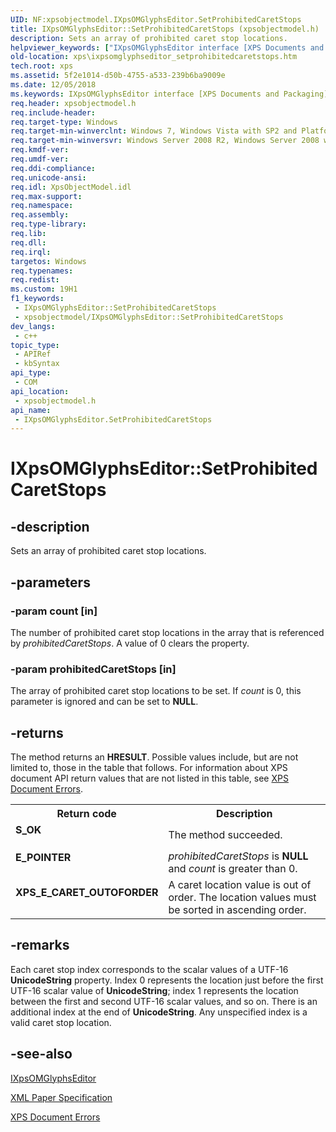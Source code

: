 ```yaml
---
UID: NF:xpsobjectmodel.IXpsOMGlyphsEditor.SetProhibitedCaretStops
title: IXpsOMGlyphsEditor::SetProhibitedCaretStops (xpsobjectmodel.h)
description: Sets an array of prohibited caret stop locations.
helpviewer_keywords: ["IXpsOMGlyphsEditor interface [XPS Documents and Packaging]","SetProhibitedCaretStops method","IXpsOMGlyphsEditor.SetProhibitedCaretStops","IXpsOMGlyphsEditor::SetProhibitedCaretStops","SetProhibitedCaretStops","SetProhibitedCaretStops method [XPS Documents and Packaging]","SetProhibitedCaretStops method [XPS Documents and Packaging]","IXpsOMGlyphsEditor interface","xps.ixpsomglyphseditor_setprohibitedcaretstops","xpsobjectmodel/IXpsOMGlyphsEditor::SetProhibitedCaretStops"]
old-location: xps\ixpsomglyphseditor_setprohibitedcaretstops.htm
tech.root: xps
ms.assetid: 5f2e1014-d50b-4755-a533-239b6ba9009e
ms.date: 12/05/2018
ms.keywords: IXpsOMGlyphsEditor interface [XPS Documents and Packaging],SetProhibitedCaretStops method, IXpsOMGlyphsEditor.SetProhibitedCaretStops, IXpsOMGlyphsEditor::SetProhibitedCaretStops, SetProhibitedCaretStops, SetProhibitedCaretStops method [XPS Documents and Packaging], SetProhibitedCaretStops method [XPS Documents and Packaging],IXpsOMGlyphsEditor interface, xps.ixpsomglyphseditor_setprohibitedcaretstops, xpsobjectmodel/IXpsOMGlyphsEditor::SetProhibitedCaretStops
req.header: xpsobjectmodel.h
req.include-header: 
req.target-type: Windows
req.target-min-winverclnt: Windows 7, Windows Vista with SP2 and Platform Update for Windows Vista [desktop apps \| UWP apps]
req.target-min-winversvr: Windows Server 2008 R2, Windows Server 2008 with SP2 and Platform Update for Windows Server 2008 [desktop apps \| UWP apps]
req.kmdf-ver: 
req.umdf-ver: 
req.ddi-compliance: 
req.unicode-ansi: 
req.idl: XpsObjectModel.idl
req.max-support: 
req.namespace: 
req.assembly: 
req.type-library: 
req.lib: 
req.dll: 
req.irql: 
targetos: Windows
req.typenames: 
req.redist: 
ms.custom: 19H1
f1_keywords:
 - IXpsOMGlyphsEditor::SetProhibitedCaretStops
 - xpsobjectmodel/IXpsOMGlyphsEditor::SetProhibitedCaretStops
dev_langs:
 - c++
topic_type:
 - APIRef
 - kbSyntax
api_type:
 - COM
api_location:
 - xpsobjectmodel.h
api_name:
 - IXpsOMGlyphsEditor.SetProhibitedCaretStops
---
```


# IXpsOMGlyphsEditor::SetProhibitedCaretStops


## -description

Sets an array of prohibited caret stop locations.

## -parameters

### -param count [in]

The number of prohibited caret stop locations in the array that is referenced by <i>prohibitedCaretStops</i>. A value of 0 clears the property.

### -param prohibitedCaretStops [in]

The array of prohibited caret stop locations to be set. If <i>count</i> is 0, this parameter is ignored and can be set to <b>NULL</b>.

## -returns

The method returns an <b>HRESULT</b>. Possible values include, but are not limited to, those in the table that follows. For information about  XPS document API return values that are not listed in this table, see <a href="/previous-versions/windows/desktop/dd372955(v=vs.85)">XPS Document Errors</a>.

<table>
<tr>
<th>Return code</th>
<th>Description</th>
</tr>
<tr>
<td width="40%">
<dl>
<dt><b>S_OK</b></dt>
</dl>
</td>
<td width="60%">
The method succeeded.

</td>
</tr>
<tr>
<td width="40%">
<dl>
<dt><b>E_POINTER</b></dt>
</dl>
</td>
<td width="60%">
<i>prohibitedCaretStops</i> is <b>NULL</b> and <i>count</i> is greater than 0.

</td>
</tr>
<tr>
<td width="40%">
<dl>
<dt><b>XPS_E_CARET_OUTOFORDER</b></dt>
</dl>
</td>
<td width="60%">
A caret location value is out of order. The location values must be sorted in ascending order.

</td>
</tr>
</table>

## -remarks

Each caret stop index corresponds to the scalar values of a UTF-16  <b>UnicodeString</b> property.  Index 0 represents the location just before the first UTF-16 scalar value of <b>UnicodeString</b>; index 1 represents the location between the first and second UTF-16 scalar values, and so on. There is an additional index at the end of <b>UnicodeString</b>. Any unspecified index is a valid caret stop location.

## -see-also

<a href="/windows/desktop/api/xpsobjectmodel/nn-xpsobjectmodel-ixpsomglyphseditor">IXpsOMGlyphsEditor</a>



<a href="https://en.wikipedia.org/wiki/Open_XML_Paper_Specification">XML Paper Specification</a>



<a href="/previous-versions/windows/desktop/dd372955(v=vs.85)">XPS Document Errors</a>